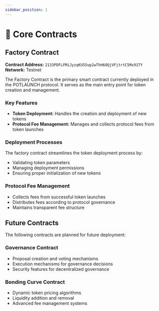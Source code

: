 ```yaml
---
sidebar_position: 1
---
```


# 🔧 Core Contracts

## Factory Contract

**Contract Address:** `2133PDFLFMiJyzqKU55up2wThH68QjVFjtrtC5Mx91TY`  
**Network:** Testnet

The Factory Contract is the primary smart contract currently deployed in the POTLAUNCH protocol. It serves as the main entry point for token creation and management.

### Key Features

- **Token Deployment:** Handles the creation and deployment of new tokens
- **Protocol Fee Management:** Manages and collects protocol fees from token launches

### Deployment Processes

The factory contract streamlines the token deployment process by:
- Validating token parameters
- Managing deployment permissions
- Ensuring proper initialization of new tokens

### Protocol Fee Management

- Collects fees from successful token launches
- Distributes fees according to protocol governance
- Maintains transparent fee structure

## Future Contracts

The following contracts are planned for future deployment:

### Governance Contract

- Proposal creation and voting mechanisms
- Execution mechanisms for governance decisions
- Security features for decentralized governance

### Bonding Curve Contract

- Dynamic token pricing algorithms
- Liquidity addition and removal
- Advanced fee management systems 